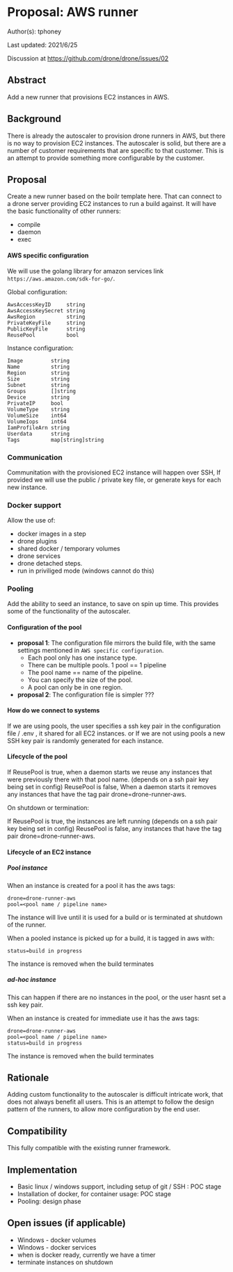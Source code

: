 # Proposal: AWS runner 

Author(s): tphoney

Last updated: 2021/6/25

Discussion at https://github.com/drone/drone/issues/02

## Abstract

Add a new runner that provisions EC2 instances in AWS.

## Background

There is already the autoscaler to provision drone runners in AWS, but there is no way to provision EC2 instances. The autoscaler is solid, but there are a number of customer requirements that are specific to that customer. This is an attempt to provide something more configurable by the customer.

## Proposal

Create a new runner based on the boilr template here. That can connect to a drone server providing EC2 instances to run a build against. It will have the basic functionality of other runners:

- compile
- daemon
- exec

#### AWS specific configuration

We will use the golang library for amazon services link `https://aws.amazon.com/sdk-for-go/`.

Global configuration:

```
AwsAccessKeyID     string
AwsAccessKeySecret string
AwsRegion          string
PrivateKeyFile     string
PublicKeyFile      string
ReusePool          bool
```

Instance configuration:

```
Image         string
Name          string
Region        string
Size          string
Subnet        string
Groups        []string
Device        string
PrivateIP     bool
VolumeType    string
VolumeSize    int64
VolumeIops    int64
IamProfileArn string
Userdata      string
Tags          map[string]string
```
### Communication

Communitation with the provisioned EC2 instance will happen over SSH, If provided we will use the public / private key file, or generate keys for each new instance. 

### Docker support

Allow the use of:

- docker images in a step 
- drone plugins
- shared docker / temporary volumes
- drone services 
- drone detached steps.
- run in priviliged mode (windows cannot do this)

### Pooling

Add the ability to seed an instance, to save on spin up time. This provides some of the functionality of the autoscaler. 

#### Configuration of the pool

- **proposal 1**: The configuration file mirrors the build file, with the same settings mentioned in `AWS specific configuration`. 
  -  Each pool only has one instance type. 
  -  There can be multiple pools. 1 pool == 1 pipeline
  -  The pool name == name of the pipeline.
  -  You can specify the size of the pool. 
  -  A pool can only be in one region.
- **proposal 2**: The configuration file is simpler ???

#### How do we connect to systems

If we are using pools, the user specifies a ssh key pair in the configuration file / .env , it shared for all EC2 instances. 
or
If we are not using pools a new SSH key pair is randomly generated for each instance.

#### Lifecycle of the pool

If ReusePool is true, when a daemon starts we reuse any instances that were previously there with that pool name. (depends on a ssh pair key being set in config)
   ReusePool is false, When a daemon starts it removes any instances that have the tag pair drone=drone-runner-aws. 
   
On shutdown or termination:

If ReusePool is true, the instances are left running (depends on a ssh pair key being set in config)
   ReusePool is false, any instances that have the tag pair drone=drone-runner-aws. 

#### Lifecycle of an EC2 instance

##### Pool instance

When an instance is created for a pool it has the aws tags:

```
drone=drone-runner-aws
pool=<pool name / pipeline name>
```
The instance will live until it is used for a build or is terminated at shutdown of the runner.

When a pooled instance is picked up for a build, it is tagged in aws with:

```
status=build in progress
```

The instance is removed when the build terminates

##### ad-hoc instance

This can happen if there are no instances in the pool, or the user hasnt set a ssh key pair.

When an instance is created for immediate use it has the aws tags:

```
drone=drone-runner-aws
pool=<pool name / pipeline name>
status=build in progress
```

The instance is removed when the build terminates

## Rationale

Adding custom functionality to the autoscaler is difficult intricate work, that does not always benefit all users. This is an attempt to follow the design pattern of the runners, to allow more configuration by the end user.

## Compatibility

This fully compatible with the existing runner framework.

## Implementation

- Basic linux / windows support, including setup of git / SSH : POC stage
- Installation of docker, for container usage: POC stage
- Pooling: design phase

## Open issues (if applicable)

- Windows - docker volumes
- Windows - docker services
- when is docker ready, currently we have a timer
- terminate instances on shutdown
